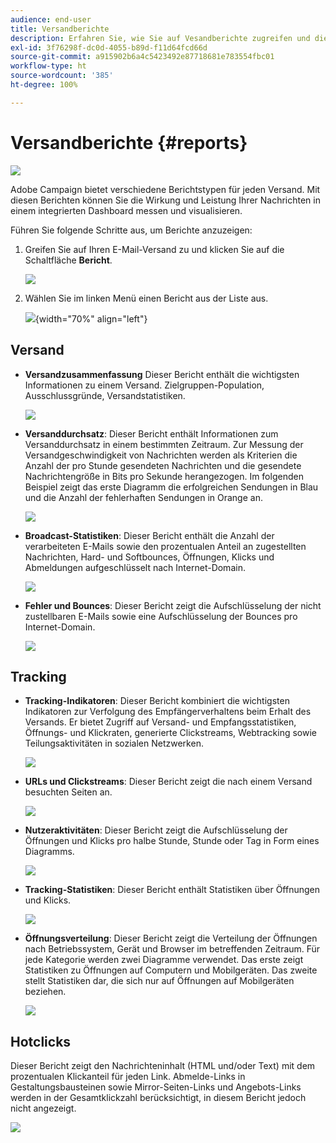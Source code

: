 ```yaml
---
audience: end-user
title: Versandberichte
description: Erfahren Sie, wie Sie auf Vesandberichte zugreifen und diese verwenden können
exl-id: 3f76298f-dc0d-4055-b89d-f11d64fcd66d
source-git-commit: a915902b6a4c5423492e87718681e783554fbc01
workflow-type: ht
source-wordcount: '385'
ht-degree: 100%

---
```


# Versandberichte {#reports}

![](../assets/do-not-localize/badge.png)

<!--
detail delivery reports and how to access them

same content as in v7 (excepted for the navigation that is similar to AJO
-->

Adobe Campaign bietet verschiedene Berichtstypen für jeden Versand. Mit diesen Berichten können Sie die Wirkung und Leistung Ihrer Nachrichten in einem integrierten Dashboard messen und visualisieren.

Führen Sie folgende Schritte aus, um Berichte anzuzeigen:

1. Greifen Sie auf Ihren E-Mail-Versand zu und klicken Sie auf die Schaltfläche **Bericht**.

   ![](assets/reporting.png)

1. Wählen Sie im linken Menü einen Bericht aus der Liste aus.

   ![](assets/reporting2.png){width="70%" align="left"}

## Versand

* **Versandzusammenfassung** Dieser Bericht enthält die wichtigsten Informationen zu einem Versand. Zielgruppen-Population, Ausschlussgründe, Versandstatistiken.

   ![](assets/reporting3.png)

* **Versanddurchsatz**: Dieser Bericht enthält Informationen zum Versanddurchsatz in einem bestimmten Zeitraum. Zur Messung der Versandgeschwindigkeit von Nachrichten werden als Kriterien die Anzahl der pro Stunde gesendeten Nachrichten und die gesendete Nachrichtengröße in Bits pro Sekunde herangezogen. Im folgenden Beispiel zeigt das erste Diagramm die erfolgreichen Sendungen in Blau und die Anzahl der fehlerhaften Sendungen in Orange an.

   ![](assets/reporting3bis.png)

* **Broadcast-Statistiken**: Dieser Bericht enthält die Anzahl der verarbeiteten E-Mails sowie den prozentualen Anteil an zugestellten Nachrichten, Hard- und Softbounces, Öffnungen, Klicks und Abmeldungen aufgeschlüsselt nach Internet-Domain.

   ![](assets/reporting4.png)

* **Fehler und Bounces**: Dieser Bericht zeigt die Aufschlüsselung der nicht zustellbaren E-Mails sowie eine Aufschlüsselung der Bounces pro Internet-Domain.

   ![](assets/reporting5.png)

## Tracking

* **Tracking-Indikatoren**: Dieser Bericht kombiniert die wichtigsten Indikatoren zur Verfolgung des Empfängerverhaltens beim Erhalt des Versands. Er bietet Zugriff auf Versand- und Empfangsstatistiken, Öffnungs- und Klickraten, generierte Clickstreams, Webtracking sowie Teilungsaktivitäten in sozialen Netzwerken.

   ![](assets/reporting6.png)

* **URLs und Clickstreams**: Dieser Bericht zeigt die nach einem Versand besuchten Seiten an.

   ![](assets/reporting7.png)

* **Nutzeraktivitäten**: Dieser Bericht zeigt die Aufschlüsselung der Öffnungen und Klicks pro halbe Stunde, Stunde oder Tag in Form eines Diagramms.

   ![](assets/reporting8.png)

* **Tracking-Statistiken**: Dieser Bericht enthält Statistiken über Öffnungen und Klicks.

   ![](assets/reporting9.png)

* **Öffnungsverteilung**: Dieser Bericht zeigt die Verteilung der Öffnungen nach Betriebssystem, Gerät und Browser im betreffenden Zeitraum. Für jede Kategorie werden zwei Diagramme verwendet. Das erste zeigt Statistiken zu Öffnungen auf Computern und Mobilgeräten. Das zweite stellt Statistiken dar, die sich nur auf Öffnungen auf Mobilgeräten beziehen.

   ![](assets/reporting10.png)

## Hotclicks

Dieser Bericht zeigt den Nachrichteninhalt (HTML und/oder Text) mit dem prozentualen Klickanteil für jeden Link. Abmelde-Links in Gestaltungsbausteinen sowie Mirror-Seiten-Links und Angebots-Links werden in der Gesamtklickzahl berücksichtigt, in diesem Bericht jedoch nicht angezeigt.

![](assets/reporting11.png)
